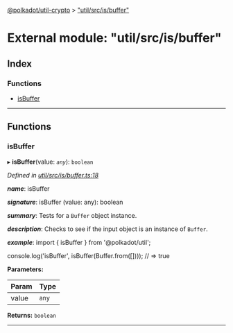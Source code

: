 [@polkadot/util-crypto](../README.md) > ["util/src/is/buffer"](../modules/_util_src_is_buffer_.md)

# External module: "util/src/is/buffer"

## Index

### Functions

* [isBuffer](_util_src_is_buffer_.md#isbuffer)

---

## Functions

<a id="isbuffer"></a>

###  isBuffer

▸ **isBuffer**(value: *`any`*): `boolean`

*Defined in [util/src/is/buffer.ts:18](https://github.com/polkadot-js/util/blob/7550b44/packages/util/src/is/buffer.ts#L18)*

*__name__*: isBuffer

*__signature__*: isBuffer (value: any): boolean

*__summary__*: Tests for a `Buffer` object instance.

*__description__*: Checks to see if the input object is an instance of `Buffer`.

*__example__*: import { isBuffer } from '@polkadot/util';

console.log('isBuffer', isBuffer(Buffer.from(\[\]))); // => true

**Parameters:**

| Param | Type |
| ------ | ------ |
| value | `any` |

**Returns:** `boolean`

___

